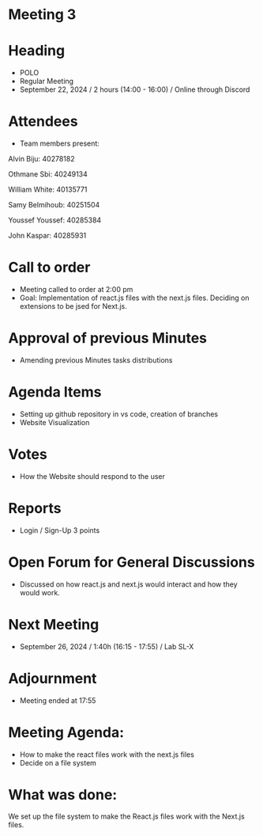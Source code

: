 # Meeting 3 

# Heading 

- POLO
- Regular Meeting
- September 22, 2024 / 2 hours (14:00 - 16:00) / Online through Discord

# Attendees

- Team members present: 

Alvin Biju: 40278182

Othmane Sbi: 40249134

William White: 40135771

Samy Belmihoub: 40251504

Youssef Youssef: 40285384

John Kaspar: 40285931

# Call to order 

- Meeting called to order at 2:00 pm
- Goal: Implementation of react.js files with the next.js files. Deciding on extensions to be jsed for Next.js.

# Approval of previous Minutes

- Amending previous Minutes tasks distributions

# Agenda Items

- Setting up github repository in vs code, creation of branches
- Website Visualization 

# Votes

- How the Website should respond to the user

# Reports

- Login / Sign-Up 3 points

# Open Forum for General Discussions

- Discussed on how react.js and next.js would interact and how they would work.

# Next Meeting 

- September 26, 2024 / 1:40h (16:15 - 17:55) / Lab SL-X 

# Adjournment

- Meeting ended at 17:55

# Meeting Agenda:
- How to make the react files work with the next.js files
- Decide on a file system

# What was done: 
We set up the file system to make the React.js files work with the Next.js files.

